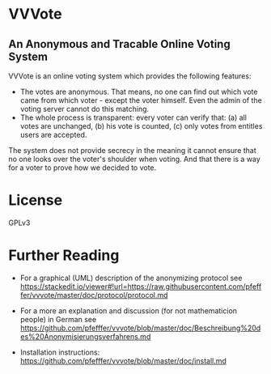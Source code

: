 VVVote
======

An Anonymous and Tracable Online Voting System
-----------------------------------------------

VVVote is an online voting system which provides the following features:

- The votes are anonymous. That means, no one can find out which vote came from which voter - except the voter himself. Even the admin of the voting server cannot do this matching.
- The whole process is transparent: every voter can verify that: (a) all votes are unchanged, (b) his vote is counted, (c) only votes from entitles users are accepted.

The system does not provide secrecy in the meaning it cannot ensure that no one looks over the voter's shoulder when voting. And that there is a way for a voter to prove how we decided to vote.

License
=======

GPLv3

Further Reading
===============

* For a graphical (UML) description of the anonymizing protocol see https://stackedit.io/viewer#!url=https://raw.githubusercontent.com/pfefffer/vvvote/master/doc/protocol/protocol.md

* For a more an explanation and discussion (for not mathematicion people) in German see https://github.com/pfefffer/vvvote/blob/master/doc/Beschreibung%20des%20Anonymisierungsverfahrens.md 

* Installation instructions: https://github.com/pfefffer/vvvote/blob/master/doc/install.md